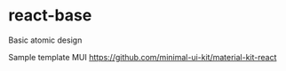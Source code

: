 # react-base
Basic atomic design

Sample template MUI
https://github.com/minimal-ui-kit/material-kit-react
